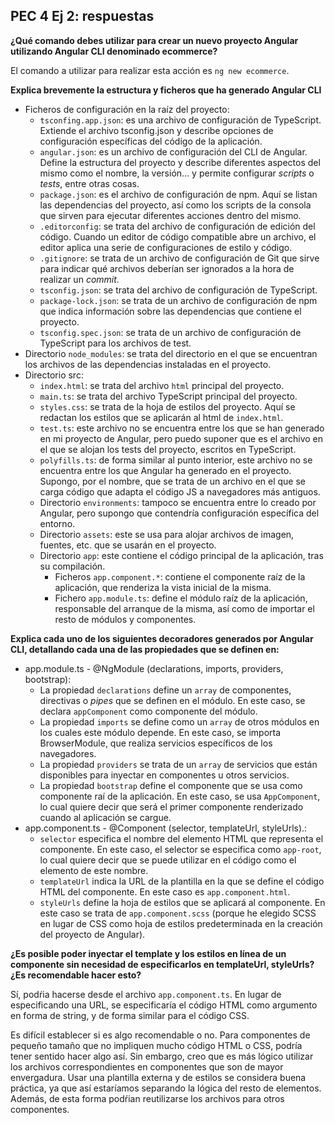 ## PEC 4 Ej 2: respuestas

__¿Qué comando debes utilizar para crear un nuevo proyecto Angular utilizando Angular CLI denominado ecommerce?__

El comando a utilizar para realizar esta acción es `ng new ecommerce`.

__Explica brevemente la estructura y ficheros que ha generado Angular CLI__

* Ficheros de configuración en la raíz del proyecto:
    * `tsconfing.app.json`: es una archivo de configuración de TypeScript. Extiende el archivo tsconfig.json y describe opciones de configuración específicas del código de la aplicación. 
    * `angular.json`: es un archivo de configuración del CLI de Angular. Define la estructura del proyecto y describe diferentes aspectos del mismo como el nombre, la versión... y permite configurar _scripts_ o _tests_, entre otras cosas.
    * `package.json`: es el archivo de configuración de npm. Aquí se listan las dependencias del proyecto, así como los scripts de la consola que sirven para ejecutar diferentes acciones dentro del mismo.
    * `.editorconfig`: se trata del archivo de configuración de edición del código. Cuando un editor de código compatible abre un archivo, el editor aplica una serie de configuraciones de estilo y código.
    * `.gitignore`: se trata de un archivo de configuración de Git que sirve para indicar qué archivos deberían ser ignorados a la hora de realizar un _commit_.
    * `tsconfig.json`: se trata del archivo de configuración de TypeScript.
    * `package-lock.json`: se trata de un archivo de configuración de npm que indica información sobre las dependencias que contiene el proyecto.
    * `tsconfig.spec.json`: se trata de un archivo de configuración de TypeScript para los archivos de test.   
* Directorio `node_modules`: se trata del directorio en el que se encuentran los archivos de las dependencias instaladas en el proyecto.
* Directorio src:
    * `index.html`: se trata del archivo `html` principal del proyecto. 
    * `main.ts`: se trata del archivo TypeScript principal del proyecto.
    * `styles.css`: se trata de la hoja de estilos del proyecto. Aquí se redactan los estilos que se aplicarán al html de `index.html`.
    * `test.ts`: este archivo no se encuentra entre los que se han generado en mi proyecto de Angular, pero puedo suponer que es el archivo en el que se alojan los tests del proyecto, escritos en TypeScript.
    * `polyfills.ts`: de forma similar al punto interior, este archivo no se encuentra entre los que Angular ha generado en el proyecto. Supongo, por el nombre, que se trata de un archivo en el que se carga código que adapta el código JS a navegadores más antiguos.
    * Directorio `environments`: tampoco se encuentra entre lo creado por Angular, pero supongo que contendría configuración específica del entorno.
    * Directorio `assets`: este se usa para alojar archivos de imagen, fuentes, etc. que se usarán en el proyecto.
    * Directorio `app`: este contiene el código principal de la aplicación, tras su compilación.
        * Ficheros `app.component.*`: contiene el componente raíz de la aplicación, que renderiza la vista inicial de la misma.
        * Fichero `app.module.ts`: define el módulo raíz de la aplicación, responsable del arranque de la misma, así como de importar el resto de módulos y componentes.

__Explica cada uno de los siguientes decoradores generados por Angular CLI, detallando cada una de las propiedades que se definen en:__

* app.module.ts - @NgModule (declarations, imports, 
providers, bootstrap):
    * La propiedad `declarations` define un `array` de componentes, directivas o _pipes_ que se definen en el módulo. En este caso, se declara `appComponent` como componente del módulo.   
    * La propiedad `imports` se define como un `array` de otros módulos en los cuales este módulo depende. En este caso, se importa BrowserModule, que realiza servicios específicos de los navegadores.
    * La propiedad `providers` se trata de un `array` de servicios que están disponibles para inyectar en componentes u otros servicios. 
    * La propiedad `bootstrap` define el componente que se usa como componente raí de la aplicación. En este caso, se usa `AppComponent`, lo cual quiere decir que será el primer componente renderizado cuando al aplicación se cargue.
* app.component.ts - @Component (selector, templateUrl,
styleUrls).:
    * `selector` especifica el nombre del elemento HTML que representa el componente. En este caso, el selector se especifica como `app-root`, lo cual quiere decir que se puede utilizar en el código como el elemento de este nombre.
    * `templateUrl` indica la URL de la plantilla en la que se define el código HTML del componente. En este caso es `app.component.html`.
    * `styleUrls` define la hoja de estilos que se aplicará al componente. En este caso se trata de `app.component.scss` (porque he elegido SCSS en lugar de CSS como hoja de estilos predeterminada en la creación del proyecto de Angular).

__¿Es posible poder inyectar el template y los estilos en línea de un componente sin necesidad de especificarlos en templateUrl, styleUrls? ¿Es recomendable hacer esto?__

Sí, podŕia hacerse desde el archivo `app.component.ts`. En lugar de especificando una URL, se especificaría el código HTML como argumento en forma de string, y de forma similar para el código CSS.

Es difícil establecer si es algo recomendable o no. Para componentes de pequeño tamaño que no impliquen mucho código HTML o CSS, podría tener sentido hacer algo así. Sin embargo, creo que es más lógico utilizar los archivos correspondientes en componentes que son de mayor envergadura. Usar una plantilla externa y de estilos se considera buena práctica, ya que así estaríamos separando la lógica del resto de elementos. Además, de esta forma podŕian reutilizarse los archivos para otros componentes. 